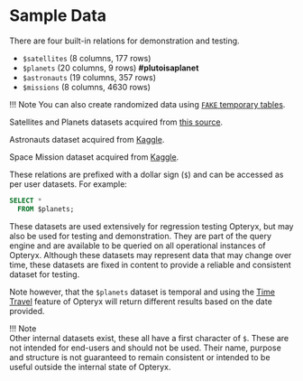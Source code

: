 # Sample Data

There are four built-in relations for demonstration and testing.

- `$satellites` (8 columns, 177 rows)   
- `$planets` (20 columns, 9 rows) **#plutoisaplanet**   
- `$astronauts` (19 columns,  357 rows)   
- `$missions` (8 columns,  4630 rows)   

!!! Note
    You can also create randomized data using [`FAKE` temporary tables](../adv-temp-tables/).

Satellites and Planets datasets acquired from [this source](https://github.com/devstronomy/nasa-data-scraper/tree/f610e541a053f05e26573570604aed50b358cc43/data/json).

Astronauts dataset acquired from [Kaggle](https://www.kaggle.com/nasa/astronaut-yearbook).

Space Mission dataset acquired from [Kaggle](https://www.kaggle.com/datasets/agirlcoding/all-space-missions-from-1957).

These relations are prefixed with a dollar sign (`$`) and can be accessed as per user datasets. For example:

~~~sql
SELECT *
  FROM $planets;
~~~

These datasets are used extensively for regression testing Opteryx, but may also be used for testing and demonstration. They are part of the query engine and are available to be queried on all operational instances of Opteryx. Although these datasets may represent data that may change over time, these datasets are fixed in content to provide a reliable and consistent dataset for testing.

Note however, that the `$planets` dataset is temporal and using the [Time Travel](../adv-time-travel/) feature of Opteryx will return different results based on the date provided.

!!! Note  
    Other internal datasets exist, these all have a first character of `$`. These are not intended for end-users and should not be used. Their name, purpose and structure is not guaranteed to remain consistent or intended to be useful outside the internal state of Opteryx.